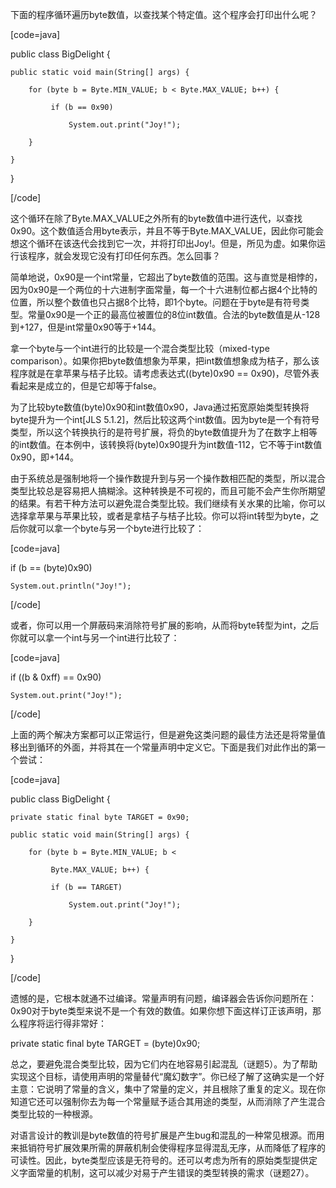 下面的程序循环遍历byte数值，以查找某个特定值。这个程序会打印出什么呢？ 
[code=java]
public class BigDelight {
    public static void main(String[] args) {
        for (byte b = Byte.MIN_VALUE; b < Byte.MAX_VALUE; b++) {
             if (b == 0x90)
                 System.out.print("Joy!");
        }
    }
}
[/code]
这个循环在除了Byte.MAX_VALUE之外所有的byte数值中进行迭代，以查找0x90。这个数值适合用byte表示，并且不等于Byte.MAX_VALUE，因此你可能会想这个循环在该迭代会找到它一次，并将打印出Joy!。但是，所见为虚。如果你运行该程序，就会发现它没有打印任何东西。怎么回事？ 
简单地说，0x90是一个int常量，它超出了byte数值的范围。这与直觉是相悖的，因为0x90是一个两位的十六进制字面常量，每一个十六进制位都占据4个比特的位置，所以整个数值也只占据8个比特，即1个byte。问题在于byte是有符号类型。常量0x90是一个正的最高位被置位的8位int数值。合法的byte数值是从-128到+127，但是int常量0x90等于+144。 
拿一个byte与一个int进行的比较是一个混合类型比较（mixed-type comparison）。如果你把byte数值想象为苹果，把int数值想象成为桔子，那么该程序就是在拿苹果与桔子比较。请考虑表达式((byte)0x90 == 0x90)，尽管外表看起来是成立的，但是它却等于false。 
为了比较byte数值(byte)0x90和int数值0x90，Java通过拓宽原始类型转换将byte提升为一个int[JLS 5.1.2]，然后比较这两个int数值。因为byte是一个有符号类型，所以这个转换执行的是符号扩展，将负的byte数值提升为了在数字上相等的int数值。在本例中，该转换将(byte)0x90提升为int数值-112，它不等于int数值0x90，即+144。 
由于系统总是强制地将一个操作数提升到与另一个操作数相匹配的类型，所以混合类型比较总是容易把人搞糊涂。这种转换是不可视的，而且可能不会产生你所期望的结果。有若干种方法可以避免混合类型比较。我们继续有关水果的比喻，你可以选择拿苹果与苹果比较，或者是拿桔子与桔子比较。你可以将int转型为byte，之后你就可以拿一个byte与另一个byte进行比较了： 
[code=java]
if (b == (byte)0x90)
    System.out.println("Joy!");
[/code]
或者，你可以用一个屏蔽码来消除符号扩展的影响，从而将byte转型为int，之后你就可以拿一个int与另一个int进行比较了： 
[code=java]
if ((b & 0xff) == 0x90)
    System.out.print("Joy!");
[/code]
上面的两个解决方案都可以正常运行，但是避免这类问题的最佳方法还是将常量值移出到循环的外面，并将其在一个常量声明中定义它。下面是我们对此作出的第一个尝试： 
[code=java]
public class BigDelight {
    private static final byte TARGET = 0x90;   
    public static void main(String[] args) {
        for (byte b = Byte.MIN_VALUE; b < 
             Byte.MAX_VALUE; b++) {
             if (b == TARGET)
                 System.out.print("Joy!");
        }
    }
}
[/code]
遗憾的是，它根本就通不过编译。常量声明有问题，编译器会告诉你问题所在：0x90对于byte类型来说不是一个有效的数值。如果你想下面这样订正该声明，那么程序将运行得非常好： 
private static final byte TARGET = (byte)0x90;
总之，要避免混合类型比较，因为它们内在地容易引起混乱（谜题5）。为了帮助实现这个目标，请使用声明的常量替代“魔幻数字”。你已经了解了这确实是一个好主意：它说明了常量的含义，集中了常量的定义，并且根除了重复的定义。现在你知道它还可以强制你去为每一个常量赋予适合其用途的类型，从而消除了产生混合类型比较的一种根源。 
对语言设计的教训是byte数值的符号扩展是产生bug和混乱的一种常见根源。而用来抵销符号扩展效果所需的屏蔽机制会使得程序显得混乱无序，从而降低了程序的可读性。因此，byte类型应该是无符号的。还可以考虑为所有的原始类型提供定义字面常量的机制，这可以减少对易于产生错误的类型转换的需求（谜题27）。